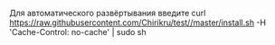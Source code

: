 Для автоматического развёртывания введите 
curl https://raw.githubusercontent.com/Chirikru/test//master/install.sh -H 'Cache-Control: no-cache' | sudo sh

